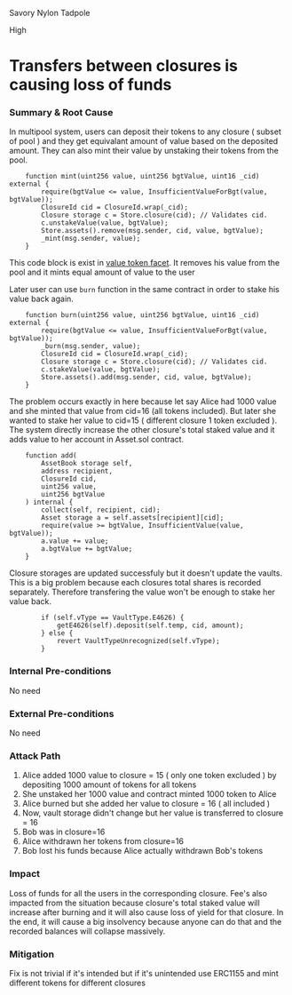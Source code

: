 Savory Nylon Tadpole

High

# Transfers between closures is causing loss of funds

### Summary & Root Cause

In multipool system, users can deposit their tokens to any closure ( subset of pool ) and they get equivalant amount of value based on the deposited amount. They can also mint their value by unstaking their tokens from the pool.

```solidity
    function mint(uint256 value, uint256 bgtValue, uint16 _cid) external {
        require(bgtValue <= value, InsufficientValueForBgt(value, bgtValue));
        ClosureId cid = ClosureId.wrap(_cid);
        Closure storage c = Store.closure(cid); // Validates cid.
        c.unstakeValue(value, bgtValue);
        Store.assets().remove(msg.sender, cid, value, bgtValue);
        _mint(msg.sender, value);
    }
```

This code block is exist in [value token facet](https://github.com/sherlock-audit/2025-04-burve/blob/44cba36e2a0c3cd7b6999459bf7746db92f8cc0a/Burve/src/multi/facets/ValueTokenFacet.sol#L16). It removes his value from the pool and it mints equal amount of value to the user

Later user can use `burn` function in the same contract in order to stake his value back again.

```solidity
    function burn(uint256 value, uint256 bgtValue, uint16 _cid) external {
        require(bgtValue <= value, InsufficientValueForBgt(value, bgtValue));
        _burn(msg.sender, value);
        ClosureId cid = ClosureId.wrap(_cid);
        Closure storage c = Store.closure(cid); // Validates cid.
        c.stakeValue(value, bgtValue);
        Store.assets().add(msg.sender, cid, value, bgtValue);
    }
```

The problem occurs exactly in here because let say Alice had 1000 value and she minted that value from cid=16 (all tokens included). But later she wanted to stake her value to cid=15 ( different closure 1 token excluded ). The system directly increase the other closure's total staked value and it adds value to her account in Asset.sol contract.

```solidity
    function add(
        AssetBook storage self,
        address recipient,
        ClosureId cid,
        uint256 value,
        uint256 bgtValue
    ) internal {
        collect(self, recipient, cid);
        Asset storage a = self.assets[recipient][cid];
        require(value >= bgtValue, InsufficientValue(value, bgtValue));
        a.value += value;
        a.bgtValue += bgtValue;
    }
```

Closure storages are updated successfuly but it doesn't update the vaults. This is a big problem because each closures total shares is recorded separately. Therefore transfering the value won't be enough to stake her value back.

```solidity
        if (self.vType == VaultType.E4626) {
            getE4626(self).deposit(self.temp, cid, amount);
        } else {
            revert VaultTypeUnrecognized(self.vType);
        }
```

### Internal Pre-conditions

No need

### External Pre-conditions

No need

### Attack Path

1. Alice added 1000 value to closure = 15 ( only one token excluded ) by depositing 1000 amount of tokens for all tokens
2. She unstaked her 1000 value and contract minted 1000 token to Alice
3. Alice burned but she added her value to closure = 16 ( all included ) 
4. Now, vault storage didn't change but her value is transferred to closure = 16
5. Bob was in closure=16
6. Alice withdrawn her tokens from closure=16
7. Bob lost his funds because Alice actually withdrawn Bob's tokens

### Impact

Loss of funds for all the users in the corresponding closure. Fee's also impacted from the situation because closure's total staked value will increase after burning and it will also cause loss of yield for that closure. In the end, it will cause a big insolvency because anyone can do that and the recorded balances will collapse massively.

### Mitigation

Fix is not trivial if it's intended but if it's unintended use ERC1155 and mint different tokens for different closures